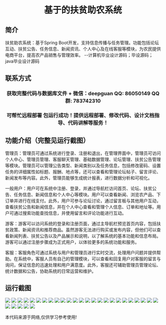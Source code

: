 <p><h1 align="center">基于的扶贫助农系统</h1></p>

## 简介
扶贫助农系统：基于Spring Boot开发，支持信息传播与任务管理。功能包括论坛互动、扶贫公告、任务信息、新闻资讯、个人中心及在线客服等模块，为农民提供电商平台，提高农产品销售与管理效率。    --计算机毕业设计源码；毕设源码；java毕业设计源码


## 联系方式
<p><h3 align="center">获取完整代码与数据库文件 + 微信：deepguan QQ: 86050149 QQ群: 783742310</h3></p>
<p><h3 align="center">可帮忙远程部署 包运行成功！提供远程部署、修改代码、设计文档指导、代码讲解等服务！</h3></p>

## 功能介绍（完整见运行截图）
管理员：管理员可通过系统进行登录、注册和退出，在管理界面中，管理员可访问个人中心、管理员管理、客服聊天管理、基础数据管理、论坛管理、扶贫公告管理等模块。管理员可以管理公告类型、新闻类别以及任务信息，包括修改密码、设置任务的详细属性如标题、报酬、地点等，还可以查看和管理论坛帖子、留言评论、新闻发布等内容。此外，管理员能够生成统计报表，进行数据分析和可视化。

一般用户：用户可在系统中注册、登录，并通过导航栏访问首页、论坛、扶贫公告、任务信息、新闻信息和个人中心等模块。用户可以查看新闻、浏览农产品、下订单并进行在线支付。此外，用户可参与论坛讨论，通过留言板与其他用户互动，查看扶贫公告和新闻信息，并在个人中心查看和管理个人信息、订单和地址等。用户可通过搜索功能查找信息，并使用留言和评论功能进行互动。

游客：游客可以访问系统的登录和注册页面，通过主导航栏预览首页内容，包括扶贫政策、新闻资讯和推荐商品。虽然游客无法进行购买或发布内容，但他们可以查看新闻列表、扶贫公告以及产品展示和说明，以了解系统的基本功能和信息布局。游客可以通过注册步骤成为正式用户，以体验更多的系统功能和服务。

客服：客服角色可通过系统与用户和管理员进行实时交流，处理用户问题并提供帮助。在系统中，客服人员有自己的管理模块，可以查看和回复用户对客服的留言与询问，保证信息的迅速处理和用户满意度。此外，客服还可辅助管理员管理论坛、统计数据和公告，协助系统的日常运营和维护。


## 运行截图
![](img/001.jpg)
![](img/002.jpg)
![](img/003.jpg)
![](img/004.jpg)
![](img/005.jpg)
![](img/006.jpg)
![](img/007.jpg)
![](img/008.jpg)
![](img/009.jpg)
![](img/010.jpg)
![](img/011.jpg)
![](img/012.jpg)
![](img/013.jpg)
![](img/014.jpg)
![](img/015.jpg)
![](img/016.jpg)
![](img/017.jpg)
![](img/018.jpg)
![](img/019.jpg)
![](img/020.jpg)
![](img/021.jpg)
![](img/022.jpg)
![](img/023.jpg)
![](img/024.jpg)
![](img/025.jpg)
![](img/026.jpg)
![](img/027.jpg)
![](img/028.jpg)
![](img/029.jpg)
![](img/030.jpg)

<p>本代码来源于网络,仅供学习参考使用!</p>
